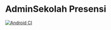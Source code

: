 # AdminSekolah Presensi

[![Android CI](https://github.com/eby8zevin/p/actions/workflows/android.yml/badge.svg)](https://github.com/eby8zevin/p/actions/workflows/android.yml)
